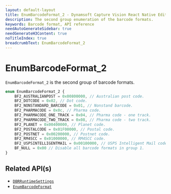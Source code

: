 ```yaml
---
layout: default-layout
title: EnumBarcodeFormat_2 - Dynamsoft Capture Vision React Native Edition
description: The second group enumeration of the barcode formats.
keywords: Barcode format, API reference
needAutoGenerateSidebar: true
needGenerateH3Content: true
noTitleIndex: true
breadcrumbText: EnumBarcodeFormat_2
---
```


# EnumBarcodeFormat_2

`EnumBarcodeFormat_2` is the second group of barcode formats.

```js
enum EnumBarcodeFormat_2 {
    BF2_AUSTRALIANPOST = 0x00800000, // Australian post code.
    BF2_DOTCODE = 0x02, // Dot code.
    BF2_NONSTANDARD_BARCODE = 0x01, // Nonstand barcode.
    BF2_PHARMACODE = 0x0c, // Pharma code.
    BF2_PHARMACODE_ONE_TRACK = 0x04, // Pharma code - one track.
    BF2_PHARMACODE_TWO_TRACK = 0x08, // Pharma code - two track.
    BF2_PLANET = 0x00400000, // Planet code.
    BF2_POSTALCODE = 0x01F00000, // Postal code.
    BF2_POSTNET = 0x00200000, // Postnet code.
    BF2_RM4SCC = 0x01000000, // RM4SCC code.
    BF2_USPSINTELLIGENTMAIL = 0x00100000, // USPS Intelligent Mail code.
    BF_NULL = 0x00 // Disable all barcode formats in group 1.
}
```

## Related API(s)

- [`DBRRuntimeSettings`](interface-dbr-runtime-settings.md)
- [`EnumBarcodeFormat`](enum-barcode-format.md)
